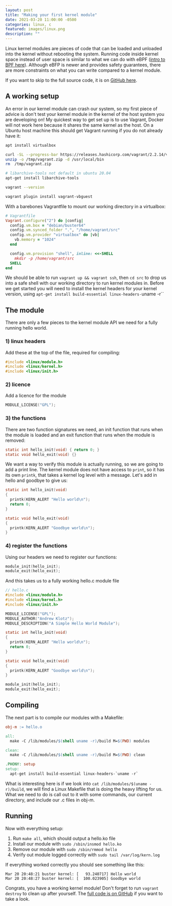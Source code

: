 ```yaml
---
layout: post
title: "Making your first kernel module"
date: 2021-03-20 11:00:00 -0500
categories: linux, c
featured: images/linux.png
description: ""
---
```



Linux kernel modules are pieces of code that can be loaded and unloaded into the kernel without rebooting the system. Running code inside kernel space instead of user space is similar to what we can do with eBPF ([intro to BPF here][BPF]). Although eBFP is newer and provides safety guarantees, there are more constraints on what you can write compared to a kernel module.

If you want to skip to the full source code, it is on [GitHub here][code].

## A working setup

An error in our kernel module can crash our system, so my first piece of advice is don't test your kernel module in the kernel of the host system you are developing on! My quickest way to get set up is to use Vagrant, Docker will not work here because it shares the same kernel as the host. On a Ubuntu host machine this should get Vagrant running if you do not already have it:

```bash
apt install virtualbox

curl -SL --progress-bar https://releases.hashicorp.com/vagrant/2.2.14/vagrant_2.2.14_linux_amd64.zip --output /tmp/vagrant.zip
unzip -o /tmp/vagrant.zip -d /usr/local/bin
rm  /tmp/vagrant.zip

# libarchive-tools not default in ubuntu 20.04
apt-get install libarchive-tools

vagrant --version

vagrant plugin install vagrant-vbguest
```

With a barebones Vagrantfile to mount our working directory in a virtualbox:

```ruby
# Vagrantfile
Vagrant.configure("2") do |config|
  config.vm.box = "debian/buster64"
  config.vm.synced_folder ".", "/home/vagrant/src"
  config.vm.provider "virtualbox" do |vb|
    vb.memory = "1024"
  end

  config.vm.provision "shell", inline: <<-SHELL
    mkdir -p /home/vagrant/src
  SHELL
end
```

We should be able to run `vagrant up && vagrant ssh`, then `cd src` to drop us into a safe shell with our working directory to run kernel modules in. Before we get started you will need to install the kernel headers for your kernel version, using `apt-get install build-essential linux-headers-`uname -r``

## The module

There are only a few pieces to the kernel module API we need for a fully running hello world.

### 1) linux headers
Add these at the top of the file, required for compiling:
```c
#include <linux/module.h>
#include <linux/kernel.h>
#include <linux/init.h>
```

### 2) licence
Add a licence for the module
```c
MODULE_LICENSE("GPL");
```
### 3) the functions

There are two function signatures we need, an init function that runs when the module is loaded and an exit function that runs when the module is removed:
```c
static int hello_init(void) { return 0; }
static void hello_exit(void) {}
```

We want a way to verify this module is actually running, so we are going to add a print line. The kernel module does not have access to `print`, so it has its own `printk`, that takes a kernel log level with a message. Let's add in hello and goodbye to give us:

```c
static int hello_init(void)
{
  printk(KERN_ALERT "Hello world\n");
  return 0;
}

static void hello_exit(void)
{
  printk(KERN_ALERT "Goodbye world\n");
}
```

### 4) register the functions

Using our headers we need to register our functions:
```c
module_init(hello_init);
module_exit(hello_exit);
```
And this takes us to a fully working hello.c module file

```c
// hello.c
#include <linux/module.h>
#include <linux/kernel.h>
#include <linux/init.h>

MODULE_LICENSE("GPL");
MODULE_AUTHOR("Andrew Klotz");
MODULE_DESCRIPTION("A Simple Hello World Module");

static int hello_init(void)
{
  printk(KERN_ALERT "Hello world\n");
  return 0;
}

static void hello_exit(void)
{
  printk(KERN_ALERT "Goodbye world\n");
}

module_init(hello_init);
module_exit(hello_exit);
```

## Compiling

The next part is to compile our modules with a Makefile:

```Makefile
obj-m := hello.o

all:
  make -C /lib/modules/$(shell uname -r)/build M=$(PWD) modules

clean:
  make -C /lib/modules/$(shell uname -r)/build M=$(PWD) clean

.PHONY: setup
setup:
  apt-get install build-essential linux-headers-`uname -r`
```

What is interesting here is if we look into `cat /lib/modules/$(uname -r)/build`, we will find a Linux Makefile that is doing the heavy lifting for us. What we need to do is call out to it with some commands, our current directory, and include our .c files in obj-m.

## Running

Now with everything setup:
1. Run `make all`, which should output a hello.ko file
1. Install our module with `sudo /sbin/insmod hello.ko`
1. Remove our module with `sudo /sbin/rmmod hello`
1. Verify out module logged correctly with `sudo tail /var/log/kern.log`

If everything worked correctly you should see something like this:

```
Mar 20 20:48:21 buster kernel: [   93.240717] Hello world
Mar 20 20:48:27 buster kernel: [  100.023905] Goodbye world
```

Congrats, you have a working kernel module! Don't forget to run `vagrant destroy` to clean up after yourself. The [full code is on GitHub][code] if you want to take a look.


[BPF]: https://klotzandrew.com/blog/bpf-intro-syscall-counting
[code]: https://github.com/KlotzAndrew/kernel-modules
